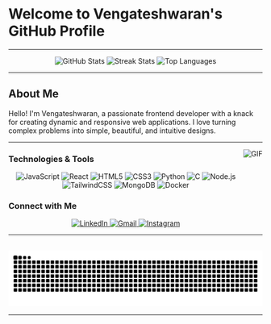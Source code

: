 # Welcome to Vengateshwaran's GitHub Profile

---

<div align="center">
  <img src="https://github-readme-stats.vercel.app/api?username=Vengateshwaran1&hide_title=false&hide_rank=false&show_icons=true&include_all_commits=true&count_private=true&disable_animations=false&theme=midnight-purple&hide_border=true&border_radius=10" height="150" alt="GitHub Stats" />
  <img src="https://streak-stats.demolab.com?user=Vengateshwaran1&locale=en&mode=daily&theme=midnight-purple&hide_border=true&border_radius=10" height="150" alt="Streak Stats" />
  <img src="https://github-readme-stats.vercel.app/api/top-langs?username=Vengateshwaran1&locale=en&hide_title=true&layout=compact&card_width=320&langs_count=5&theme=midnight-purple&hide_border=true&border_radius=10" height="150" alt="Top Languages" />
</div>

---

## About Me

Hello! I'm Vengateshwaran, a passionate frontend developer with a knack for creating dynamic and responsive web applications. I love turning complex problems into simple, beautiful, and intuitive designs.

---

<img align="right" height="150" src="https://media1.giphy.com/media/v1.Y2lkPTc5MGI3NjExemZndDZrdTJ3cGZtdWZ0aDVqYmt5a3hxZGxja3hpMnhudjRudmNpNSZlcD12MV9pbnRlcm5hbF9naWZfYnlfaWQmY3Q9Zw/HDR31jsQUPqQo/giphy.gif" alt="GIF" />

### Technologies & Tools

<div align="center">
  <img src="https://cdn.jsdelivr.net/gh/devicons/devicon/icons/javascript/javascript-original.svg" height="40" alt="JavaScript" />
  <img src="https://cdn.jsdelivr.net/gh/devicons/devicon/icons/react/react-original.svg" height="40" alt="React" />
  <img src="https://cdn.jsdelivr.net/gh/devicons/devicon/icons/html5/html5-original.svg" height="40" alt="HTML5" />
  <img src="https://cdn.jsdelivr.net/gh/devicons/devicon/icons/css3/css3-original.svg" height="40" alt="CSS3" />
  <img src="https://cdn.jsdelivr.net/gh/devicons/devicon/icons/python/python-original.svg" height="40" alt="Python" />
  <img src="https://cdn.jsdelivr.net/gh/devicons/devicon/icons/c/c-original.svg" height="40" alt="C" />
  <img src="https://cdn.jsdelivr.net/gh/devicons/devicon/icons/nodejs/nodejs-original.svg" height="40" alt="Node.js" />
  <img src="https://skillicons.dev/icons?i=tailwind" height="40" alt="TailwindCSS" />
  <img src="https://cdn.jsdelivr.net/gh/devicons/devicon/icons/mongodb/mongodb-original.svg" height="40" alt="MongoDB" />
  <img src="https://skillicons.dev/icons?i=docker" height="40" alt="Docker" />
</div>

### Connect with Me

<div align="center">
  <a href="https://www.linkedin.com/in/vengateshwaran-k/" target="_blank">
    <img src="https://raw.githubusercontent.com/maurodesouza/profile-readme-generator/master/src/assets/icons/social/linkedin/default.svg" width="52" height="40" alt="LinkedIn" />
  </a>
  <a href="mailto:kvengateshwaran1@gmail.com" target="_blank">
    <img src="https://raw.githubusercontent.com/maurodesouza/profile-readme-generator/master/src/assets/icons/social/gmail/default.svg" width="52" height="40" alt="Gmail" />
  </a>
  <a href="https://www.instagram.com/vengateshwaran_/" target="_blank">
    <img src="https://raw.githubusercontent.com/maurodesouza/profile-readme-generator/master/src/assets/icons/social/instagram/default.svg" width="52" height="40" alt="Instagram" />
  </a>
</div>

---

<br clear="both">

<img src="https://raw.githubusercontent.com/Vengateshwaran1/Vengateshwaran1/output/snake.svg" alt="Snake animation" />

---
